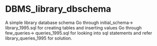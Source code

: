 # DBMS_library_dbschema
A simple library database schema
Go through initial_schema-> library_1995.sql for creating tables and inserting values
Go through few_queries-> queries_1995.sql for looking into sql statements and refer library_queries_1995 for solution.
